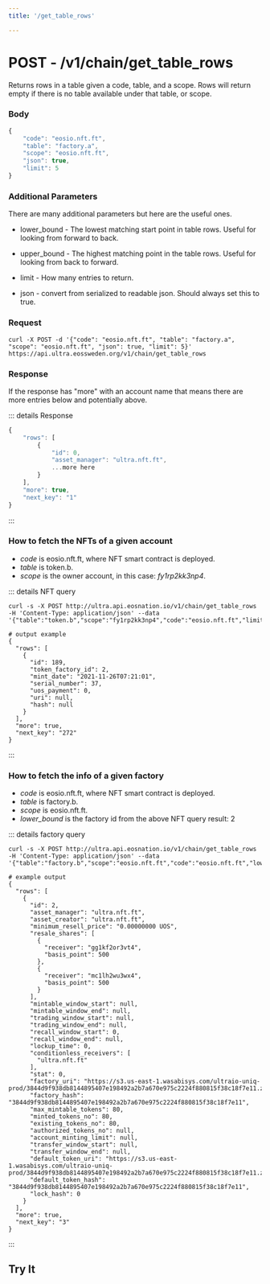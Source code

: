 ```yaml
---
title: '/get_table_rows'

---
```


# POST - /v1/chain/get_table_rows

Returns rows in a table given a code, table, and a scope. Rows will return empty if there is no table available under that table, or scope.

### Body

```typescript
{
	"code": "eosio.nft.ft",
	"table": "factory.a",
	"scope": "eosio.nft.ft",
	"json": true,
    "limit": 5
}
```

### Additional Parameters

There are many additional parameters but here are the useful ones.

* lower_bound - The lowest matching start point in table rows. Useful for looking from forward to back.

* upper_bound - The highest matching point in the table rows. Useful for looking from back to forward.

* limit - How many entries to return.

* json - convert from serialized to readable json. Should always set this to true.

### Request

```
curl -X POST -d '{"code": "eosio.nft.ft", "table": "factory.a", "scope": "eosio.nft.ft", "json": true, "limit": 5}'  https://api.ultra.eossweden.org/v1/chain/get_table_rows
```

### Response

If the response has "more" with an account name that means there are more entries below and potentially above.

::: details Response
```typescript
{
	"rows": [
		{
			"id": 0,
			"asset_manager": "ultra.nft.ft",
			...more here
		}
	],
	"more": true,
	"next_key": "1"
}
```
:::

### How to fetch the NFTs of a given account

- *code* is eosio.nft.ft, where NFT smart contract is deployed.
- *table* is token.b.
- *scope* is the owner account, in this case: *fy1rp2kk3np4*.

::: details NFT query
```shell
curl -s -X POST http://ultra.api.eosnation.io/v1/chain/get_table_rows -H 'Content-Type: application/json' --data '{"table":"token.b","scope":"fy1rp2kk3np4","code":"eosio.nft.ft","limit":1,"json":true}'

# output example
{
  "rows": [
    {
      "id": 189,
      "token_factory_id": 2,
      "mint_date": "2021-11-26T07:21:01",
      "serial_number": 37,
      "uos_payment": 0,
      "uri": null,
      "hash": null
    }
  ],
  "more": true,
  "next_key": "272"
}

```
:::


### How to fetch the info of a given factory

- *code* is eosio.nft.ft, where NFT smart contract is deployed.
- *table* is factory.b.
- *scope* is eosio.nft.ft.
- *lower_bound* is the factory id from the above NFT query result: 2

::: details factory query
```shell
curl -s -X POST http://ultra.api.eosnation.io/v1/chain/get_table_rows -H 'Content-Type: application/json' --data '{"table":"factory.b","scope":"eosio.nft.ft","code":"eosio.nft.ft","lower_bound":2,"limit":1,"json":true}'

# example output
{
  "rows": [
    {
      "id": 2,
      "asset_manager": "ultra.nft.ft",
      "asset_creator": "ultra.nft.ft",
      "minimum_resell_price": "0.00000000 UOS",
      "resale_shares": [
        {
          "receiver": "gg1kf2or3vt4",
          "basis_point": 500
        },
        {
          "receiver": "mc1lh2wu3wx4",
          "basis_point": 500
        }
      ],
      "mintable_window_start": null,
      "mintable_window_end": null,
      "trading_window_start": null,
      "trading_window_end": null,
      "recall_window_start": 0,
      "recall_window_end": null,
      "lockup_time": 0,
      "conditionless_receivers": [
        "ultra.nft.ft"
      ],
      "stat": 0,
      "factory_uri": "https://s3.us-east-1.wasabisys.com/ultraio-uniq-prod/3844d9f938db8144895407e198492a2b7a670e975c2224f880815f38c18f7e11.zip",
      "factory_hash": "3844d9f938db8144895407e198492a2b7a670e975c2224f880815f38c18f7e11",
      "max_mintable_tokens": 80,
      "minted_tokens_no": 80,
      "existing_tokens_no": 80,
      "authorized_tokens_no": null,
      "account_minting_limit": null,
      "transfer_window_start": null,
      "transfer_window_end": null,
      "default_token_uri": "https://s3.us-east-1.wasabisys.com/ultraio-uniq-prod/3844d9f938db8144895407e198492a2b7a670e975c2224f880815f38c18f7e11.zip",
      "default_token_hash": "3844d9f938db8144895407e198492a2b7a670e975c2224f880815f38c18f7e11",
      "lock_hash": 0
    }
  ],
  "more": true,
  "next_key": "3"
}

```
:::

## Try It

<DemoApi 
	type="POST" 
	query="/v1/chain/get_table_rows" 
	:body="[
		{ key: 'code', value: 'eosio.nft.ft'},
		{ key: 'table', value: 'factory.b' },
		{ key: 'scope', value: 'eosio.nft.ft' },
		{ key: 'limit', value: 5 },
	]"
/>